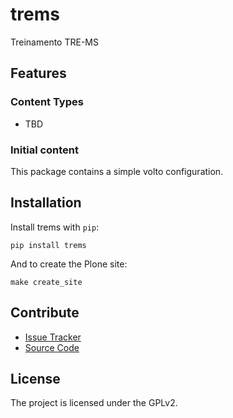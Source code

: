 # trems

Treinamento TRE-MS

## Features

### Content Types

- TBD

### Initial content

This package contains a simple volto configuration.

Installation
------------

Install trems with `pip`:

```shell
pip install trems
```
And to create the Plone site:

```shell
make create_site
```

## Contribute

- [Issue Tracker](https://github.com/collective/trems/issues)
- [Source Code](https://github.com/collective/trems/)

## License

The project is licensed under the GPLv2.
